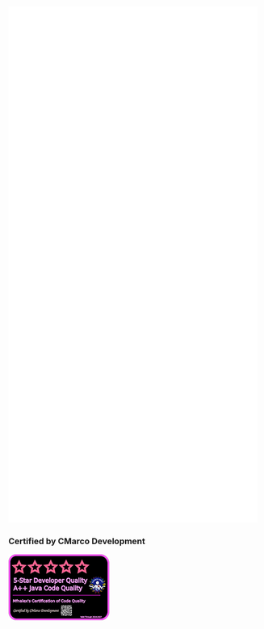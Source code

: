 <picture>
  <img src="/github-metrics.svg" alt="Metrics">
</picture>

### Certified by CMarco Development

<picture>
  <a href="/cmarco_rating_full.png"><img src="/cmarco_rating_200.png" alt="CMarco's Rating"></a>
</picture>
